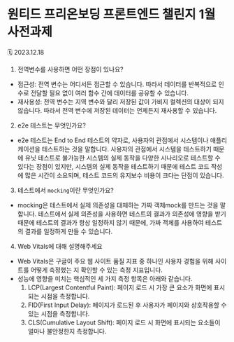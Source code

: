 # 원티드 프리온보딩 프론트엔드 챌린지 1월 사전과제

🗓️ 2023.12.18

1. 전역변수를 사용하면 어떤 장점이 있나요?

- 접근성: 전역 변수는 어디서든 접근할 수 있습니다. 따라서 데이터를 반복적으로 인수로 전달할 필요 없이 여러 함수 간에 데이터를 공유할 수 있습니다.
- 재사용성: 전역 변수는 지역 변수와 달리 저장된 값이 가비지 컬렉션의 대상이 되지 않습니다. 따라서 전역 변수에 저장된 데이터는 언제든지 재사용할 수 있습니다.

2. e2e 테스트는 무엇인가요?

- e2e 테스트는 End to End 테스트의 약자로, 사용자의 관점에서 시스템이나 애플리케이션을 테스트하는 것을 말합니다.
  사용자의 관점에서 시스템을 테스트하기 때문에 유닛 테스트로 불가능한 시스템의 실제 동작을 다양한 시나리오로 테스트할 수 있다는 장점이 있지만,
  시스템의 실제 동작을 테스트하기 때문에 테스트 코드 작성에 많은 시간이 소요되며, 테스트 코드의 유지보수 비용이 크다는 단점이 있습니다.

3. 테스트에서 `mocking`이란 무엇인가요?

- mocking은 테스트에서 실제 의존성을 대체하는 가짜 객체mock를 만드는 것을 말합니다.
  테스트에서 실제 의존성을 사용하면 테스트의 결과가 의존성에 영향을 받기 때문에 테스트의 결과가 항상 일정하지 않기 때문에, 가짜 객체를 사용하여 테스트의 결과를 일정하게 만들 수 있습니다.

4. Web Vitals에 대해 설명해주세요

- Web Vitals은 구글이 주요 웹 사이트 품질 지표 중 하나인 사용자 경험을 위해 사이트를 어떻게 측정했는 지 확인할 수 있는 측정 지표입니다.
- 성능에 영향을 미치는 핵심적인 세 가지 측정 항목은 아래와 같습니다.
  1. LCP(Largest Contentful Paint): 페이지 로드 시 가장 큰 요소가 화면에 표시되는 시점을 측정합니다.
  2. FID(First Input Delay): 페이지가 로드된 후 사용자가 페이지와 상호작용할 수 있는 시점을 측정합니다.
  3. CLS(Cumulative Layout Shift): 페이지 로드 시 화면에 표시되는 요소들이 얼마나 불안정한지 측정합니다.
